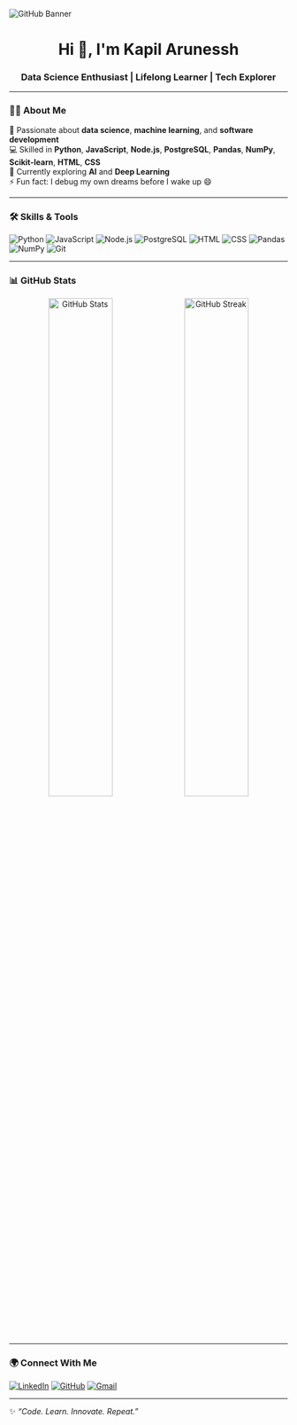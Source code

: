 <!-- Banner Image -->
![GitHub Banner](https://i.ibb.co/6Z7w4jB/github-banner.png)

<h1 align="center">Hi 👋, I'm Kapil Arunessh</h1>
<h3 align="center">Data Science Enthusiast | Lifelong Learner | Tech Explorer</h3>

---

### 🧑‍💻 About Me  
🚀 Passionate about **data science**, **machine learning**, and **software development**  
💻 Skilled in **Python**, **JavaScript**, **Node.js**, **PostgreSQL**, **Pandas**, **NumPy**, **Scikit-learn**, **HTML**, **CSS**  
🌱 Currently exploring **AI** and **Deep Learning**  
⚡ Fun fact: I debug my own dreams before I wake up 😄  

---

### 🛠️ Skills & Tools  
<p align="left">
<img src="https://img.icons8.com/color/48/python.png" alt="Python"/>
<img src="https://img.icons8.com/color/48/javascript--v1.png" alt="JavaScript"/>
<img src="https://img.icons8.com/color/48/nodejs.png" alt="Node.js"/>
<img src="https://img.icons8.com/color/48/postgreesql.png" alt="PostgreSQL"/>
<img src="https://img.icons8.com/color/48/html-5--v1.png" alt="HTML"/>
<img src="https://img.icons8.com/color/48/css3.png" alt="CSS"/>
<img src="https://img.icons8.com/color/48/pandas.png" alt="Pandas"/>
<img src="https://img.icons8.com/color/48/numpy.png" alt="NumPy"/>
<img src="https://img.icons8.com/color/48/git.png" alt="Git"/>
</p>

---

### 📊 GitHub Stats  
<p align="center">
<img src="https://github-readme-stats.vercel.app/api?username=kapilArunesshSS&show_icons=true&theme=radical" alt="GitHub Stats" width="48%"/>
<img src="https://github-readme-streak-stats.herokuapp.com/?user=kapilArunesshSS&theme=radical" alt="GitHub Streak" width="48%"/>
</p>

---

### 🌍 Connect With Me  
<p align="left">
<a href="https://www.linkedin.com/in/s-s-kapil-arunessh/" target="blank"><img src="https://img.icons8.com/color/48/linkedin.png" alt="LinkedIn"/></a>
<a href="https://github.com/kapilAruness02" target="blank"><img src="https://img.icons8.com/color/48/github--v1.png" alt="GitHub"/></a>
<a href="mailto:your-kapilarunessh2004@gmail.com"><img src="https://img.icons8.com/color/48/gmail.png" alt="Gmail"/></a>
</p>

---

✨ _“Code. Learn. Innovate. Repeat.”_


